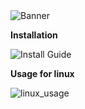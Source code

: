 <html>
<img alt="Banner" src="https://unitedmemes.tk/Images/Memix/Memix.png">
</html>

**Installation**

<html>
<img alt="Install Guide" src="https://unitedmemes.tk/Images/Memix/Memix%20Install.gif">

**Usage for linux**

<html>
<img alt="linux_usage" src="https://unitedmemes.tk/Images/Memix/Linux_Usage.png">
</html>
